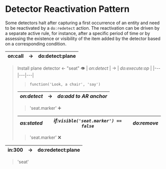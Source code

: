 # Detector Reactivation Pattern

Some detectors halt after capturing a first occurrence of an entity and need to be reactivated by a `do:redetect` action. The reactivation can be driven by a separate active rule, for instance, after a specific period of time or by assessing the existence or visibility of the item added by the detector based on a corresponding condition.


| on:call |  &rarr; | do:detect:plane |
|---|---|---|
 
> Install plane detector &larr; "seat" 👁
> | _on:detect_ | &rarr; | _do:execute:op_ |
> |---|---|---|
> 
> > `function('Look, a chair', 'say')`  
> 
> | _on:detect_ | &rarr; | _do:add to AR anchor_ |
> |---|---|---|
> 
>> 'seat.marker' ➕
> 
> | _as:stated_ | _if:`visible('seat.marker') == false`_ | _do:remove_ |
> |---|---|---|
> 
>> 'seat.marker' ❌
 
 | in:300 |  &rarr; | do:redetect:plane |
 |---|---|---|
> 'seat'
 